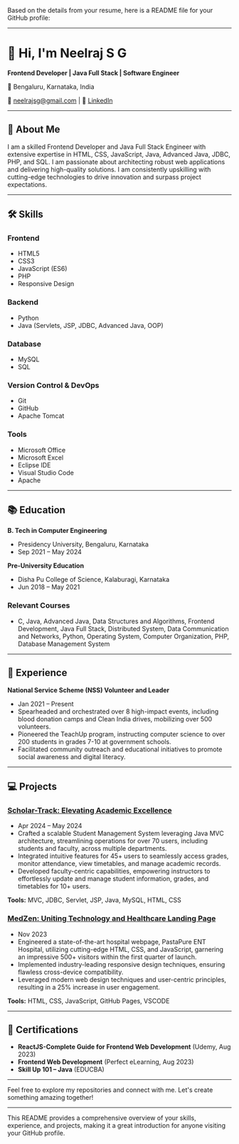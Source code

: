 Based on the details from your resume, here is a README file for your GitHub profile:

---

# 👋 Hi, I'm Neelraj S G

**Frontend Developer | Java Full Stack | Software Engineer**

📍 Bengaluru, Karnataka, India

📧 [neelrajsg@gmail.com](mailto:neelrajsg@gmail.com) |  💼 [LinkedIn](https://linkedin.com/in/neelrajsg)

---

## 🚀 About Me

I am a skilled Frontend Developer and Java Full Stack Engineer with extensive expertise in HTML, CSS, JavaScript, Java, Advanced Java, JDBC, PHP, and SQL. I am passionate about architecting robust web applications and delivering high-quality solutions. I am consistently upskilling with cutting-edge technologies to drive innovation and surpass project expectations.

---

## 🛠️ Skills

### Frontend
- HTML5
- CSS3
- JavaScript (ES6)
- PHP
- Responsive Design

### Backend
- Python
- Java (Servlets, JSP, JDBC, Advanced Java, OOP)

### Database
- MySQL
- SQL

### Version Control & DevOps
- Git
- GitHub
- Apache Tomcat

### Tools
- Microsoft Office
- Microsoft Excel
- Eclipse IDE
- Visual Studio Code
- Apache

---

## 📚 Education

**B. Tech in Computer Engineering**
- Presidency University, Bengaluru, Karnataka
- Sep 2021 – May 2024

**Pre-University Education**
- Disha Pu College of Science, Kalaburagi, Karnataka
- Jun 2018 – May 2021

### Relevant Courses
- C, Java, Advanced Java, Data Structures and Algorithms, Frontend Development, Java Full Stack, Distributed System, Data Communication and Networks, Python, Operating System, Computer Organization, PHP, Database Management System

---

## 💼 Experience

**National Service Scheme (NSS) Volunteer and Leader**
- Jan 2021 – Present
- Spearheaded and orchestrated over 8 high-impact events, including blood donation camps and Clean India drives, mobilizing over 500 volunteers.
- Pioneered the TeachUp program, instructing computer science to over 200 students in grades 7-10 at government schools.
- Facilitated community outreach and educational initiatives to promote social awareness and digital literacy.

---

## 💻 Projects

### [Scholar-Track: Elevating Academic Excellence](https://github.com/neelrajsg/StudentManagementSystem.git)
- Apr 2024 – May 2024
- Crafted a scalable Student Management System leveraging Java MVC architecture, streamlining operations for over 70 users, including students and faculty, across multiple departments.
- Integrated intuitive features for 45+ users to seamlessly access grades, monitor attendance, view timetables, and manage academic records.
- Developed faculty-centric capabilities, empowering instructors to effortlessly update and manage student information, grades, and timetables for 10+ users.

**Tools:** MVC, JDBC, Servlet, JSP, Java, MySQL, HTML, CSS

### [MedZen: Uniting Technology and Healthcare Landing Page](https://neelrajsg.github.io/Pastapure-ENT-Hospital/)
- Nov 2023
- Engineered a state-of-the-art hospital webpage, PastaPure ENT Hospital, utilizing cutting-edge HTML, CSS, and JavaScript, garnering an impressive 500+ visitors within the first quarter of launch.
- Implemented industry-leading responsive design techniques, ensuring flawless cross-device compatibility.
- Leveraged modern web design techniques and user-centric principles, resulting in a 25% increase in user engagement.

**Tools:** HTML, CSS, JavaScript, GitHub Pages, VSCODE

---

## 📜 Certifications

- **ReactJS-Complete Guide for Frontend Web Development** (Udemy, Aug 2023)
- **Frontend Web Development** (Perfect eLearning, Aug 2023)
- **Skill Up 101 – Java** (EDUCBA)

---

Feel free to explore my repositories and connect with me. Let's create something amazing together!

---

This README provides a comprehensive overview of your skills, experience, and projects, making it a great introduction for anyone visiting your GitHub profile.
